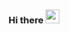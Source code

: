 ### Hi there <img src="https://www.google.com/url?sa=i&url=https%3A%2F%2Ftenor.com%2Fsearch%2Fwave-emoji-gifs&psig=AOvVaw0ULUQ2wctrmkUI-wXqThES&ust=1646554833964000&source=images&cd=vfe&ved=0CAsQjRxqFwoTCNDbu_XErvYCFQAAAAAdAAAAABAD" width="25px">

<!--
**ashot-developer/ashot-developer** is a ✨ _special_ ✨ repository because its `README.md` (this file) appears on your GitHub profile.

Here are some ideas to get you started:

- 🔭 I’m currently working on ...
- 🌱 I’m currently learning ...
- 👯 I’m looking to collaborate on ...
- 🤔 I’m looking for help with ...
- 💬 Ask me about ...
- 📫 How to reach me: ...
- 😄 Pronouns: ...
- ⚡ Fun fact: ...
-->
